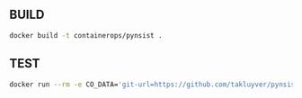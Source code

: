 ## BUILD

```bash
docker build -t containerops/pynsist .
```

## TEST

```bash
docker run --rm -e CO_DATA='git-url=https://github.com/takluyver/pynsist.git entry-file=examples/console/installer.cfg upload=hub.opshub.sh/lidian/test/pynsist/v0.1' containerops/pynsist
```
